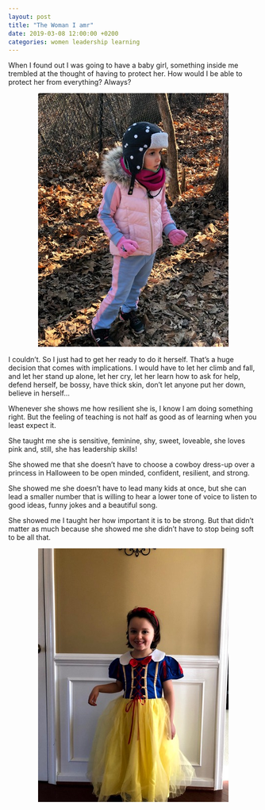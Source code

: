 ```yaml
---
layout: post
title: "The Woman I amr"
date: 2019-03-08 12:00:00 +0200
categories: women leadership learning
---
```


When I found out I was going to have a baby girl, something inside me trembled at the thought of having to protect her. How  would I be able to protect her from everything? Always? 

<p align="center"><img src="/images/posts/IMG_3035.jpg" alt="In the forest"></p>

I couldn’t. So I just had to get her ready to do it herself. That’s a huge decision that comes with implications. I would have to let her climb and fall, and let her stand up alone, let her cry, let her learn how to ask for help, defend herself, be bossy, have thick skin, don’t let anyone put her down, believe in herself...

Whenever she shows me how resilient she is, I know l am doing something right. But the feeling of teaching is not half as good as of learning when you least expect it. 

She taught me she is sensitive, feminine, shy, sweet, loveable, she loves pink and, still, she has leadership skills! 

She showed me that she doesn’t have to choose a cowboy dress-up over a princess in Halloween to be open minded, confident, resilient, and strong. 

She showed me she doesn’t have to lead many kids at once, but she can lead a smaller number that is willing to hear a lower tone of voice to listen to good ideas, funny jokes and a beautiful song. 

She showed me I taught her how important it is to be strong. But that didn’t matter as much because she showed me she didn’t have to stop being soft to be all that.

<p align="center"><img src="/images/posts/IMG_2834.jpg" alt="My princess"></p>
